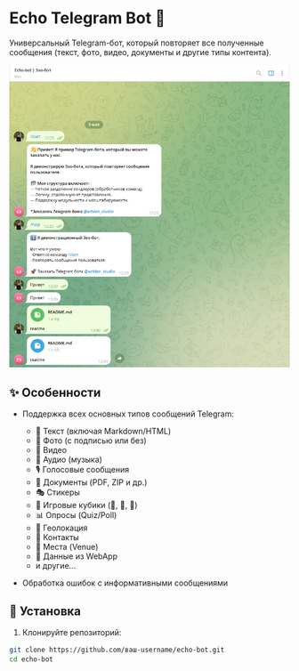# Echo Telegram Bot 🤖

Универсальный Telegram-бот, который повторяет все полученные сообщения (текст, фото, видео, документы и другие типы контента).

<img title="a title" alt="Alt text" src="2025-05-09_13-40-25.png">

## ✨ Особенности

- Поддержка всех основных типов сообщений Telegram:
  - 📝 Текст (включая Markdown/HTML)
  - 📸 Фото (с подписью или без)
  - 🎥 Видео
  - 🎵 Аудио (музыка)
  - 🎙️ Голосовые сообщения
  - 📎 Документы (PDF, ZIP и др.)
  - 🎭 Стикеры
  - 🎲 Игровые кубики (🎲, 🎯, 🏀)
  - 📊 Опросы (Quiz/Poll)
  - 📍 Геолокация
  - 👤 Контакты
  - 🏢 Места (Venue)
  - 📲 Данные из WebApp
  - и другие...

- Обработка ошибок с информативными сообщениями

## 🚀 Установка

1. Клонируйте репозиторий:
```bash
git clone https://github.com/ваш-username/echo-bot.git
cd echo-bot
